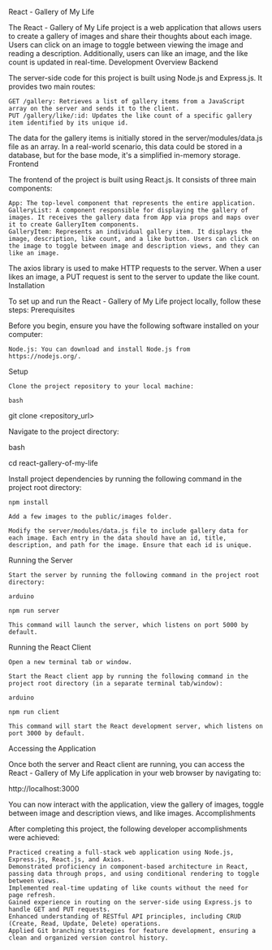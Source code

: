 React - Gallery of My Life

The React - Gallery of My Life project is a web application that allows users to create a gallery of images and share their thoughts about each image. Users can click on an image to toggle between viewing the image and reading a description. Additionally, users can like an image, and the like count is updated in real-time.
Development Overview
Backend

The server-side code for this project is built using Node.js and Express.js. It provides two main routes:

    GET /gallery: Retrieves a list of gallery items from a JavaScript array on the server and sends it to the client.
    PUT /gallery/like/:id: Updates the like count of a specific gallery item identified by its unique id.

The data for the gallery items is initially stored in the server/modules/data.js file as an array. In a real-world scenario, this data could be stored in a database, but for the base mode, it's a simplified in-memory storage.
Frontend

The frontend of the project is built using React.js. It consists of three main components:

    App: The top-level component that represents the entire application.
    GalleryList: A component responsible for displaying the gallery of images. It receives the gallery data from App via props and maps over it to create GalleryItem components.
    GalleryItem: Represents an individual gallery item. It displays the image, description, like count, and a like button. Users can click on the image to toggle between image and description views, and they can like an image.

The axios library is used to make HTTP requests to the server. When a user likes an image, a PUT request is sent to the server to update the like count.
Installation

To set up and run the React - Gallery of My Life project locally, follow these steps:
Prerequisites

Before you begin, ensure you have the following software installed on your computer:

    Node.js: You can download and install Node.js from https://nodejs.org/.

Setup

    Clone the project repository to your local machine:

    bash

git clone <repository_url>

Navigate to the project directory:

bash

cd react-gallery-of-my-life

Install project dependencies by running the following command in the project root directory:

    npm install

    Add a few images to the public/images folder.

    Modify the server/modules/data.js file to include gallery data for each image. Each entry in the data should have an id, title, description, and path for the image. Ensure that each id is unique.

Running the Server

    Start the server by running the following command in the project root directory:

    arduino

    npm run server

    This command will launch the server, which listens on port 5000 by default.

Running the React Client

    Open a new terminal tab or window.

    Start the React client app by running the following command in the project root directory (in a separate terminal tab/window):

    arduino

    npm run client

    This command will start the React development server, which listens on port 3000 by default.

Accessing the Application

Once both the server and React client are running, you can access the React - Gallery of My Life application in your web browser by navigating to:

http://localhost:3000

You can now interact with the application, view the gallery of images, toggle between image and description views, and like images.
Accomplishments

After completing this project, the following developer accomplishments were achieved:

    Practiced creating a full-stack web application using Node.js, Express.js, React.js, and Axios.
    Demonstrated proficiency in component-based architecture in React, passing data through props, and using conditional rendering to toggle between views.
    Implemented real-time updating of like counts without the need for page refresh.
    Gained experience in routing on the server-side using Express.js to handle GET and PUT requests.
    Enhanced understanding of RESTful API principles, including CRUD (Create, Read, Update, Delete) operations.
    Applied Git branching strategies for feature development, ensuring a clean and organized version control history.
